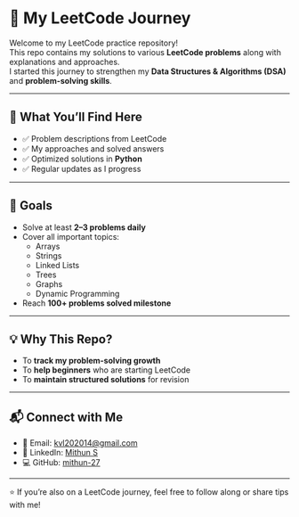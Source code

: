 # 🚀 My LeetCode Journey

Welcome to my LeetCode practice repository!  
This repo contains my solutions to various **LeetCode problems** along with explanations and approaches.  
I started this journey to strengthen my **Data Structures & Algorithms (DSA)** and **problem-solving skills**.

---

## 📌 What You’ll Find Here
- ✅ Problem descriptions from LeetCode  
- ✅ My approaches and solved answers  
- ✅ Optimized solutions in **Python**  
- ✅ Regular updates as I progress  

---
## 🎯 Goals
- Solve at least **2–3 problems daily**  
- Cover all important topics:  
  - Arrays  
  - Strings  
  - Linked Lists  
  - Trees  
  - Graphs  
  - Dynamic Programming  
- Reach **100+ problems solved milestone**  

---

## 💡 Why This Repo?
- To **track my problem-solving growth**  
- To **help beginners** who are starting LeetCode  
- To **maintain structured solutions** for revision  

---

## 📬 Connect with Me
- 📧 Email: kvl202014@gmail.com  
- 🔗 LinkedIn: [Mithun S](https://www.linkedin.com/in/mithun-s-732939280)  
- 💻 GitHub: [mithun-27](https://github.com/mithun-27)  
---

⭐ If you’re also on a LeetCode journey, feel free to follow along or share tips with me!  
